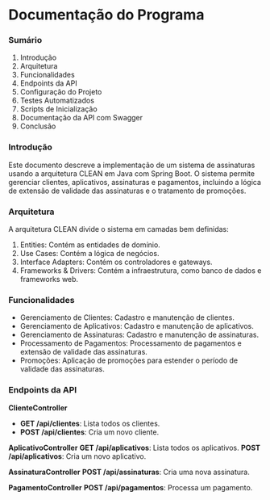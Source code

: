 # Documentação do Programa
### Sumário
1. Introdução
2. Arquitetura
3. Funcionalidades
4. Endpoints da API
5. Configuração do Projeto
6. Testes Automatizados
7. Scripts de Inicialização
8. Documentação da API com Swagger
9. Conclusão

### Introdução
Este documento descreve a implementação de um sistema de assinaturas usando a arquitetura CLEAN em Java com Spring Boot. O sistema permite gerenciar clientes, aplicativos, assinaturas e pagamentos, incluindo a lógica de extensão de validade das assinaturas e o tratamento de promoções.

### Arquitetura
A arquitetura CLEAN divide o sistema em camadas bem definidas:

1. Entities: Contém as entidades de domínio.
2. Use Cases: Contém a lógica de negócios.
3. Interface Adapters: Contém os controladores e gateways.
4. Frameworks & Drivers: Contém a infraestrutura, como banco de dados e frameworks web.

### Funcionalidades
* Gerenciamento de Clientes: Cadastro e manutenção de clientes.
* Gerenciamento de Aplicativos: Cadastro e manutenção de aplicativos.
* Gerenciamento de Assinaturas: Cadastro e manutenção de assinaturas.
* Processamento de Pagamentos: Processamento de pagamentos e extensão de validade das assinaturas.
* Promoções: Aplicação de promoções para estender o período de validade das assinaturas.

### Endpoints da API

**ClienteController**
- **GET /api/clientes**: Lista todos os clientes.
- **POST /api/clientes**: Cria um novo cliente.

**AplicativoController**
**GET /api/aplicativos**: Lista todos os aplicativos.
**POST /api/aplicativos**: Cria um novo aplicativo.

**AssinaturaController**
**POST /api/assinaturas**: Cria uma nova assinatura.

**PagamentoController**
**POST /api/pagamentos**: Processa um pagamento.